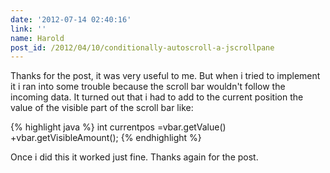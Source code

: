 ```yaml
---
date: '2012-07-14 02:40:16'
link: ''
name: Harold
post_id: /2012/04/10/conditionally-autoscroll-a-jscrollpane
---
```


Thanks for the post, it was very useful to me. But when i tried to implement it i ran into some trouble because the scroll bar wouldn't follow the incoming data. It turned out that i had to add to the current position the value of the visible part of the scroll bar like: 


{% highlight java %}
int currentpos	=vbar.getValue()  +vbar.getVisibleAmount();
{% endhighlight %}


 Once i did this it worked just fine. Thanks again for the post.